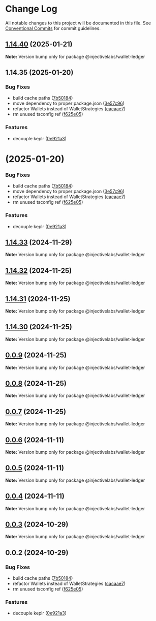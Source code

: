 # Change Log

All notable changes to this project will be documented in this file.
See [Conventional Commits](https://conventionalcommits.org) for commit guidelines.

## [1.14.40](https://github.com/InjectiveLabs/injective-ts/compare/v1.14.35...v1.14.40) (2025-01-21)

**Note:** Version bump only for package @injectivelabs/wallet-ledger





## 1.14.35 (2025-01-20)


### Bug Fixes

* build cache paths ([7b50184](https://github.com/InjectiveLabs/injective-ts/commit/7b5018431d970bfb00d022878fbf7994e4878e72))
* move dependency to proper package.json ([3e57c96](https://github.com/InjectiveLabs/injective-ts/commit/3e57c96e4a3af096d7e3815f4d3e5b183bd5bdf4))
* refactor Wallets instead of WalletStrategies ([cacaae7](https://github.com/InjectiveLabs/injective-ts/commit/cacaae7eeff022d4923e829cdfb49dbf5b04d851))
* rm unused tsconfig ref ([f625e05](https://github.com/InjectiveLabs/injective-ts/commit/f625e05b7ff110acd28247062e8a2a92a70cc9b2))


### Features

* decouple keplr ([0e921a3](https://github.com/InjectiveLabs/injective-ts/commit/0e921a32892ef288ffe074e024250406f0fd78ad))





#  (2025-01-20)


### Bug Fixes

* build cache paths ([7b50184](https://github.com/InjectiveLabs/injective-ts/commit/7b5018431d970bfb00d022878fbf7994e4878e72))
* move dependency to proper package.json ([3e57c96](https://github.com/InjectiveLabs/injective-ts/commit/3e57c96e4a3af096d7e3815f4d3e5b183bd5bdf4))
* refactor Wallets instead of WalletStrategies ([cacaae7](https://github.com/InjectiveLabs/injective-ts/commit/cacaae7eeff022d4923e829cdfb49dbf5b04d851))
* rm unused tsconfig ref ([f625e05](https://github.com/InjectiveLabs/injective-ts/commit/f625e05b7ff110acd28247062e8a2a92a70cc9b2))


### Features

* decouple keplr ([0e921a3](https://github.com/InjectiveLabs/injective-ts/commit/0e921a32892ef288ffe074e024250406f0fd78ad))





## [1.14.33](https://github.com/InjectiveLabs/injective-ts/compare/@injectivelabs/wallet-ledger@1.14.33-beta.4...@injectivelabs/wallet-ledger@1.14.33) (2024-11-29)

**Note:** Version bump only for package @injectivelabs/wallet-ledger





## [1.14.32](https://github.com/InjectiveLabs/injective-ts/compare/@injectivelabs/wallet-ledger@1.14.31...@injectivelabs/wallet-ledger@1.14.32) (2024-11-25)

**Note:** Version bump only for package @injectivelabs/wallet-ledger





## [1.14.31](https://github.com/InjectiveLabs/injective-ts/compare/@injectivelabs/wallet-ledger@1.14.30...@injectivelabs/wallet-ledger@1.14.31) (2024-11-25)

**Note:** Version bump only for package @injectivelabs/wallet-ledger





## [1.14.30](https://github.com/InjectiveLabs/injective-ts/compare/@injectivelabs/wallet-ledger@0.0.9...@injectivelabs/wallet-ledger@1.14.30) (2024-11-25)

**Note:** Version bump only for package @injectivelabs/wallet-ledger





## [0.0.9](https://github.com/InjectiveLabs/injective-ts/compare/@injectivelabs/wallet-ledger@0.0.8...@injectivelabs/wallet-ledger@0.0.9) (2024-11-25)

**Note:** Version bump only for package @injectivelabs/wallet-ledger





## [0.0.8](https://github.com/InjectiveLabs/injective-ts/compare/@injectivelabs/wallet-ledger@0.0.7...@injectivelabs/wallet-ledger@0.0.8) (2024-11-25)

**Note:** Version bump only for package @injectivelabs/wallet-ledger





## [0.0.7](https://github.com/InjectiveLabs/injective-ts/compare/@injectivelabs/wallet-ledger@0.0.7-beta.4...@injectivelabs/wallet-ledger@0.0.7) (2024-11-25)

**Note:** Version bump only for package @injectivelabs/wallet-ledger





## [0.0.6](https://github.com/InjectiveLabs/injective-ts/compare/@injectivelabs/wallet-ledger@0.0.5...@injectivelabs/wallet-ledger@0.0.6) (2024-11-11)

**Note:** Version bump only for package @injectivelabs/wallet-ledger





## [0.0.5](https://github.com/InjectiveLabs/injective-ts/compare/@injectivelabs/wallet-ledger@0.0.4...@injectivelabs/wallet-ledger@0.0.5) (2024-11-11)

**Note:** Version bump only for package @injectivelabs/wallet-ledger





## [0.0.4](https://github.com/InjectiveLabs/injective-ts/compare/@injectivelabs/wallet-ledger@0.0.4-beta.6...@injectivelabs/wallet-ledger@0.0.4) (2024-11-11)

**Note:** Version bump only for package @injectivelabs/wallet-ledger





## [0.0.3](https://github.com/InjectiveLabs/injective-ts/compare/@injectivelabs/wallet-ledger@0.0.3-beta.0...@injectivelabs/wallet-ledger@0.0.3) (2024-10-29)

**Note:** Version bump only for package @injectivelabs/wallet-ledger





## 0.0.2 (2024-10-29)


### Bug Fixes

* build cache paths ([7b50184](https://github.com/InjectiveLabs/injective-ts/commit/7b5018431d970bfb00d022878fbf7994e4878e72))
* refactor Wallets instead of WalletStrategies ([cacaae7](https://github.com/InjectiveLabs/injective-ts/commit/cacaae7eeff022d4923e829cdfb49dbf5b04d851))
* rm unused tsconfig ref ([f625e05](https://github.com/InjectiveLabs/injective-ts/commit/f625e05b7ff110acd28247062e8a2a92a70cc9b2))


### Features

* decouple keplr ([0e921a3](https://github.com/InjectiveLabs/injective-ts/commit/0e921a32892ef288ffe074e024250406f0fd78ad))
